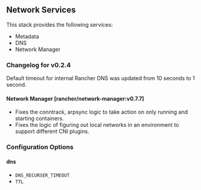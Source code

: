 ## Network Services

This stack provides the following services:

* Metadata
* DNS
* Network Manager

### Changelog for v0.2.4

Default timeout for internal Rancher DNS was updated from 10 seconds to 1 second.

#### Network Manager [rancher/network-manager:v0.7.7]
* Fixes the conntrack, arpsync logic to take action on only running and starting containers.
* Fixes the logic of figuring out local networks in an environment to support different CNI plugins.

### Configuration Options

#### dns

* `DNS_RECURSER_TIMEOUT`
* `TTL`
